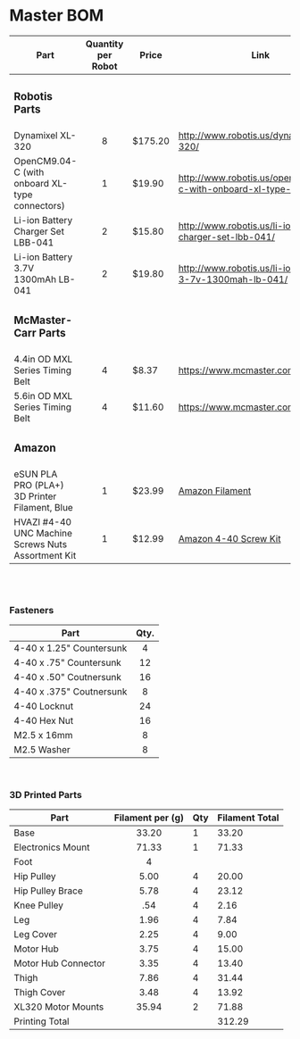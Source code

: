 <h1>Master BOM</h1>

| Part              | Quantity per Robot        |  Price                   | Link
| ----------------- | :-----------------------: |------------------------- | -------------- |
| <h3>Robotis Parts</h3> | | |
| Dynamixel XL-320  | 8 | $175.20 | http://www.robotis.us/dynamixel-xl-320/ |
| OpenCM9.04-C (with onboard XL-type connectors) | 1 | $19.90 | http://www.robotis.us/opencm9-04-c-with-onboard-xl-type-connectors/ |
| Li-ion Battery Charger Set LBB-041 | 2 | $15.80 | http://www.robotis.us/li-ion-battery-charger-set-lbb-041/ |
| Li-ion Battery 3.7V 1300mAh LB-041 | 2 | $19.80 | http://www.robotis.us/li-ion-battery-3-7v-1300mah-lb-041/ |
| <h3>McMaster-Carr Parts</h3> | | |
| 4.4in OD MXL Series Timing Belt  | 4 | $8.37 | https://www.mcmaster.com/7887K13/ |
| 5.6in OD MXL Series Timing Belt  | 4 | $11.60 | https://www.mcmaster.com/7887K15/ |
| <h3>Amazon</h3> | | |
| eSUN PLA PRO (PLA+) 3D Printer Filament, Blue | 1 | $23.99 | [Amazon Filament](https://www.amazon.com/eSUN-1-75mm-Printer-Filament-2-2lbs/dp/B01EKEMNRO/ref=sr_1_1?dchild=1&keywords=esun+blue&qid=1599165167&s=industrial&sr=1-1) |
| HVAZI #4-40 UNC Machine Screws Nuts Assortment Kit | 1 | $12.99 | [Amazon 4-40 Screw Kit](https://www.amazon.com/HVAZI-Stainless-Phillips-Machine-Assortment/dp/B07GV31SDS/ref=sr_1_3?c=ts&dchild=1&keywords=Machine+Screws&qid=1599170742&refinements=p_n_feature_fourteen_browse-bin%3A11433955011&s=industrial&sr=1-3&ts_id=16403531) |


<br/>
<br/>


<h3>Fasteners</h3>

| Part | Qty. |
| ----------------- | :-----------------------: |
| 4-40 x 1.25" Countersunk | 4 |
| 4-40 x .75" Countersunk | 12 |
| 4-40 x .50" Coutnersunk | 16 |
| 4-40 x .375" Coutnersunk | 8 |
| 4-40 Locknut | 24 |
| 4-40 Hex Nut | 16 |
| M2.5 x 16mm | 8 |
| M2.5 Washer | 8 |
<br/>

<h3>3D Printed Parts</h3>

| Part | Filament per (g) | Qty | Filament Total |
| ----------------- | :-----------------------: |------------------------- | -------------- |
| Base | 33.20 | 1 | 33.20 |
| Electronics Mount | 71.33 | 1 | 71.33 |
| Foot | 4 | | |
| Hip Pulley | 5.00 | 4 | 20.00 |
| Hip Pulley Brace | 5.78 | 4 | 23.12 |
| Knee Pulley | .54 | 4 | 2.16 |
| Leg | 1.96 | 4 | 7.84 |
| Leg Cover | 2.25 | 4 | 9.00 |
| Motor Hub | 3.75 | 4 | 15.00 |
| Motor Hub Connector | 3.35 | 4 | 13.40 |
| Thigh | 7.86 | 4 | 31.44 |
| Thigh Cover | 3.48 | 4 | 13.92 |
| XL320 Motor Mounts | 35.94 | 2 | 71.88 |
| Printing Total | | | 312.29 |
